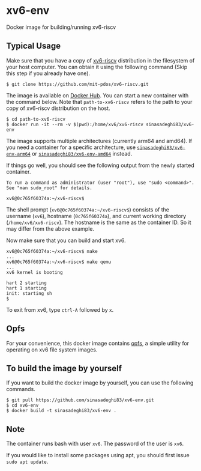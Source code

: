 xv6-env
=======
Docker image for building/running xv6-riscv

## Typical Usage
Make sure that you have a copy of [xv6-riscv](https://github.com/mit-pdos/xv6-riscv) distribution in the filesystem of your host computer.
You can obtain it using the following command (Skip this step if you already have one).
```
$ git clone https://github.com/mit-pdos/xv6-riscv.git
```

The image is available on [Docker Hub](https://hub.docker.com/r/sinasasdeghi83/xv6-env).
You can start a new container with the command below.
Note that `path-to-xv6-riscv` refers to the path to your copy of xv6-riscv distribution on the host.
```
$ cd path-to-xv6-riscv
$ docker run -it --rm -v $(pwd):/home/xv6/xv6-riscv sinasadeghi83/xv6-env
```
The image supports multiple architectures (currently arm64 and amd64).
If you need a container for a specific architecture, use [`sinasadeghi83/xv6-env-arm64`](https://hub.docker.com/r/sinasadeghi83/xv6-env-arm64) or [`sinasadeghi83/xv6-env-amd64`](https://hub.docker.com/r/sinasadeghi83/xv6-env-amd64) instead.

If things go well, you should see the following output from the newly started container.
```
To run a command as administrator (user "root"), use "sudo <command>".
See "man sudo_root" for details.

xv6@0c765f60374a:~/xv6-riscv$ 
```
The shell prompt (`xv6@0c765f60374a:~/xv6-riscv$`) consists of the username (`xv6`), hostname (`0c765f60374a`), and current working directory (`/home/xv6/xv6-riscv`). The hostname is the same as the container ID. So it may differ from the above example.

Now make sure that you can build and start xv6.
```
xv6@0c765f60374a:~/xv6-riscv$ make
...
xv6@0c765f60374a:~/xv6-riscv$ make qemu
...
xv6 kernel is booting

hart 2 starting
hart 1 starting
init: starting sh
$ 
```
To exit from xv6, type `ctrl-A` followed by `x`.

## Opfs
For your convenience, this docker image contains [opfs](https://github.com/titech-os/opfs), a simple utility for operating on xv6 file system images. 

## To build the image by yourself
If you want to build the docker image by yourself, you can use the following commands.
```
$ git pull https://github.com/sinasadeghi83/xv6-env.git
$ cd xv6-env
$ docker build -t sinasadeghi83/xv6-env .
```

## Note
The container runs bash with user `xv6`.
The password of the user is `xv6`.

If you would like to install some packages using apt, you should first issue `sudo apt update`.
